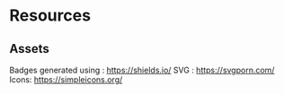 # Resources

## Assets

Badges generated using : https://shields.io/
SVG : https://svgporn.com/
Icons: https://simpleicons.org/
